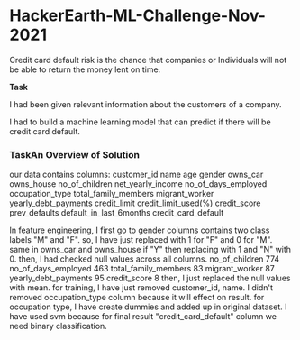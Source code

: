 # HackerEarth-ML-Challenge-Nov-2021
Credit card default risk is the chance that companies or Individuals will not be able to return the money lent on time.

<strong>Task</strong>
<p>I had been given relevant information about the customers of a company.&nbsp;</p>
I had to build a machine learning model that can predict if there will be credit card default.


<h3>Task</strong>An Overview of Solution</h3>
our data contains columns:
customer_id	name	age	gender	owns_car	owns_house	no_of_children	net_yearly_income	no_of_days_employed	occupation_type	total_family_members	migrant_worker	yearly_debt_payments	credit_limit	credit_limit_used(%)	credit_score	prev_defaults	default_in_last_6months	credit_card_default

In feature engineering, I first go to gender columns contains two class labels "M" and "F". so, I have just replaced with 1 for "F" and 0 for "M".
same in owns_car and owns_house if "Y" then replacing with 1 and "N" with 0.
then, I had checked null values across all columns.
no_of_children          774
no_of_days_employed     463
total_family_members     83
migrant_worker           87
yearly_debt_payments     95
credit_score              8
then, I just replaced the null values with mean. 
for training, I have just removed customer_id, name.
I didn't removed occupation_type column because it will effect on result.
for occupation type, I have create dummies and added up in original dataset. 
I have used svm because for final result "credit_card_default" column we need binary classification.
